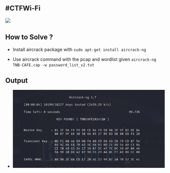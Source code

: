 #CTFWi-Fi
-------------------

![](wifid.png)

How to Solve ?
-------------------

- Install aircrack package with `sudo apt-get install aircrack-ng`

- Use aircrack command with the pcap and wordlist given `aircrack-ng TNB-CAFE.cap -w password_list_v2.txt `

Output
-------------------
- ![](wifi.png)
